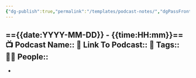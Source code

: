 ```yaml
---
{"dg-publish":true,"permalink":"/templates/podcast-notes/","dgPassFrontmatter":true,"noteIcon":"1","created":"2023-12-11T19:38:40.808+05:30","updated":"2023-12-17T09:48:12.500+05:30"}
---
```


=={{date:YYYY-MM-DD}} - {{time:HH:mm}}==
📺 Podcast Name::
🔗 Link To Podcast:: 
🧶 Tags:: 
🧔🏻 People:: 
- 
- 

